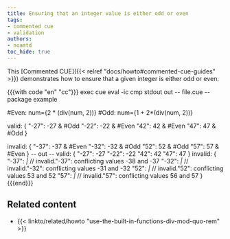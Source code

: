 ```yaml
---
title: Ensuring that an integer value is either odd or even
tags:
- commented cue
- validation
authors:
- noamtd
toc_hide: true
---
```


This [Commented CUE]({{< relref "docs/howto#commented-cue-guides" >}})
demonstrates how to ensure that a given integer is either odd or even.

{{{with code "en" "cc"}}}
exec cue eval -ic
cmp stdout out
-- file.cue --
package example

#Even: num={2 * (div(num, 2))}
#Odd:  num={1 + 2*(div(num, 2))}

valid: {
	"-27": -27 & #Odd
	"-22": -22 & #Even
	"42":  42 & #Even
	"47":  47 & #Odd
}

invalid: {
	"-37": -37 & #Even
	"-32": -32 & #Odd
	"52":  52 & #Odd
	"57":  57 & #Even
}
-- out --
valid: {
    "-27": -27
    "-22": -22
    "42":  42
    "47":  47
}
invalid: {
    "-37": _|_ // invalid."-37": conflicting values -38 and -37
    "-32": _|_ // invalid."-32": conflicting values -31 and -32
    "52":  _|_ // invalid."52": conflicting values 53 and 52
    "57":  _|_ // invalid."57": conflicting values 56 and 57
}
{{{end}}}

## Related content

* {{< linkto/related/howto "use-the-built-in-functions-div-mod-quo-rem" >}}
